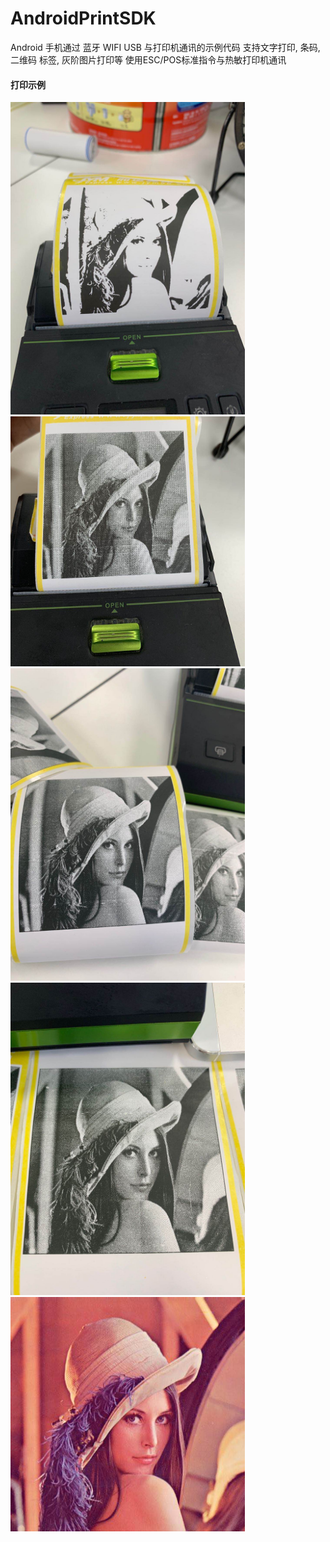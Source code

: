 # AndroidPrintSDK
Android 手机通过 蓝牙 WIFI USB 与打印机通讯的示例代码
支持文字打印, 条码, 二维码 标签, 灰阶图片打印等
使用ESC/POS标准指令与热敏打印机通讯

#### 打印示例
<img src='https://github.com/XieZhiFa/AndroidPrintSDK/blob/master/doc/lean_1.jpg?raw=true' width='375' alt='默认算法'/>
<img src='https://github.com/XieZhiFa/AndroidPrintSDK/blob/master/doc/lean_2.jpg?raw=true' width='375' alt='算法1'/>
<img src='https://github.com/XieZhiFa/AndroidPrintSDK/blob/master/doc/lean_3.jpg?raw=true' width='375' alt='算法2'/>
<img src='https://github.com/XieZhiFa/AndroidPrintSDK/blob/master/doc/lean_4.jpg?raw=true' width='375' alt='算法3'/>
<img src='https://github.com/XieZhiFa/AndroidPrintSDK/blob/master/doc/lean.jpg?raw=true' width='375' alt='原图'/>
